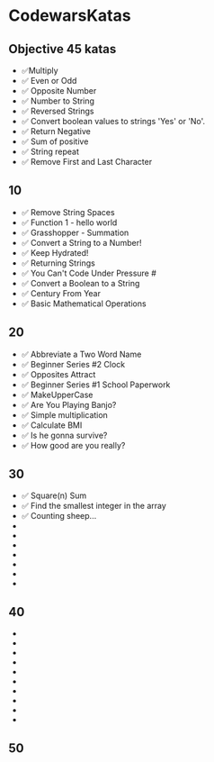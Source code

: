 # CodewarsKatas

## Objective 45 katas

- :white_check_mark:Multiply
- :white_check_mark: Even or Odd
- :white_check_mark: Opposite Number
- :white_check_mark: Number to String
- :white_check_mark: Reversed Strings
- :white_check_mark: Convert boolean values to strings 'Yes' or 'No'.
- :white_check_mark: Return Negative
- :white_check_mark: Sum of positive
- :white_check_mark: String repeat
- :white_check_mark: Remove First and Last Character

## 10

- :white_check_mark: Remove String Spaces
- :white_check_mark: Function 1 - hello world
- :white_check_mark: Grasshopper - Summation
- :white_check_mark: Convert a String to a Number!
- :white_check_mark: Keep Hydrated!
- :white_check_mark: Returning Strings
- :white_check_mark: You Can't Code Under Pressure #
- :white_check_mark: Convert a Boolean to a String
- :white_check_mark: Century From Year
- :white_check_mark: Basic Mathematical Operations

## 20

- :white_check_mark: Abbreviate a Two Word Name
- :white_check_mark: Beginner Series #2 Clock
- :white_check_mark: Opposites Attract
- :white_check_mark: Beginner Series #1 School Paperwork
- :white_check_mark: MakeUpperCase
- :white_check_mark: Are You Playing Banjo?
- :white_check_mark: Simple multiplication
- :white_check_mark: Calculate BMI
- :white_check_mark: Is he gonna survive?
- :white_check_mark: How good are you really?

## 30

- :white_check_mark: Square(n) Sum
- :white_check_mark: Find the smallest integer in the array
- :white_check_mark: Counting sheep...
-
-
-
-
-
-
-

## 40

-
-
-
-
-
-
-
-
-
-

## 50
